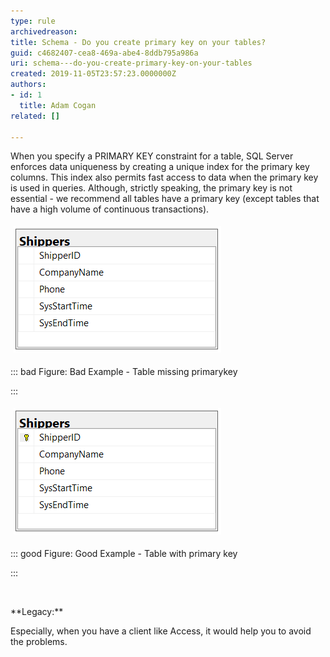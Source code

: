 ```yaml
---
type: rule
archivedreason: 
title: Schema - Do you create primary key on your tables?
guid: c4682407-cea8-469a-abe4-8ddb795a986a
uri: schema---do-you-create-primary-key-on-your-tables
created: 2019-11-05T23:57:23.0000000Z
authors:
- id: 1
  title: Adam Cogan
related: []

---
```


When you specify a PRIMARY KEY constraint for a table, SQL Server enforces data uniqueness by creating a unique index for the primary key columns. This index also permits fast access to data when the primary key is used in queries.
Although, strictly speaking, the primary key is not essential - we recommend all tables have a primary key (except tables that have a high volume of continuous transactions).
<dl class="ssw15-rteElement-ImageArea"><img src="SqlTableWithoutPrimaryKey.PNG" alt="" style="margin:5px;"></dl>

::: bad
Figure: Bad Example - Table missing primarykey

:::

<dl class="ssw15-rteElement-ImageArea"><img src="SqlTableWithPrimaryKey.PNG" alt="" style="margin:5px;"></dl>

::: good
Figure: Good Example - Table with primary key

:::

<dl class="ssw15-rteElement-ImageArea"><br></dl>
**Legacy:**

Especially, when you have a client like Access, it would help you to avoid the problems.

<!--endintro-->
